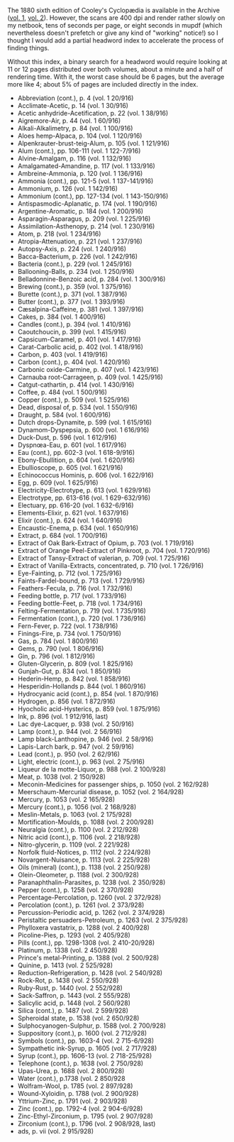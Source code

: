 The 1880 sixth edition of Cooley's Cyclopædia is available in the
Archive ([vol. 1](https://archive.org/details/cooleyscyclopaed01cool),
[vol. 2](https://archive.org/details/cooleyscyclopaed02cool)).
However, the scans are 400 dpi and render rather slowly on my netbook,
tens of seconds per page, or eight seconds in mupdf (which
nevertheless doesn't prefetch or give any kind of "working" notice!)
so I thought I would add a partial headword index to accelerate the
process of finding things.

Without this index, a binary search for a headword would require
looking at 11 or 12 pages distributed over both volumes, about a
minute and a half of rendering time.  With it, the worst case should
be 6 pages, but the average more like 4; about 5% of pages are
included directly in the index.

- Abbreviation (cont.), p. 4 (vol. 1 20/916)
- Acclimate-Acetic, p. 14 (vol. 1 30/916)
- Acetic anhydride-Acetification, p. 22 (vol. 1 38/916)
- Aigremore-Air, p. 44 (vol. 1 60/916)
- Alkali-Alkalimetry, p. 84 (vol. 1 100/916)
- Aloes hemp-Alpaca, p. 104 (vol. 1 120/916)
- Alpenkrauter-brust-teig-Alum, p. 105 (vol. 1 121/916)
- Alum (cont.), pp. 106-111 (vol. 1 122-7/916)
- Alvine-Amalgam, p. 116 (vol. 1 132/916)
- Amalgamated-Amandine, p. 117 (vol. 1 133/916)
- Ambreine-Ammonia, p. 120 (vol. 1 136/916)
- Ammonia (cont.), pp. 121-5 (vol. 1 137-141/916)
- Ammonium, p. 126 (vol. 1 142/916)
- Ammonium (cont.), pp. 127-134 (vol. 1 143-150/916)
- Antispasmodic-Aplanatic, p. 174 (vol. 1 190/916)
- Argentine-Aromatic, p. 184 (vol. 1 200/916)
- Asparagin-Asparagus, p. 209 (vol. 1 225/916)
- Assimilation-Asthenopy, p. 214 (vol. 1 230/916)
- Atom, p. 218 (vol. 1 234/916)
- Atropia-Attenuation, p. 221 (vol. 1 237/916)
- Autopsy-Axis, p. 224 (vol. 1 240/916)
- Bacca-Bacterium, p. 226 (vol. 1 242/916)
- Bacteria (cont.), p. 229 (vol. 1 245/916)
- Ballooning-Balls, p. 234 (vol. 1 250/916)
- Belladonnine-Benzoic acid, p. 284 (vol. 1 300/916)
- Brewing (cont.), p. 359 (vol. 1 375/916)
- Burette (cont.), p. 371 (vol. 1 387/916)
- Butter (cont.), p. 377 (vol. 1 393/916)
- Cæsalpina-Caffeine, p. 381 (vol. 1 397/916)
- Cakes, p. 384 (vol. 1 400/916)
- Candles (cont.), p. 394 (vol. 1 410/916)
- Caoutchoucin, p. 399 (vol. 1 415/916)
- Capsicum-Caramel, p. 401 (vol. 1 417/916)
- Carat-Carbolic acid, p. 402 (vol. 1 418/916)
- Carbon, p. 403 (vol. 1 419/916)
- Carbon (cont.), p. 404 (vol. 1 420/916)
- Carbonic oxide-Carmine, p. 407 (vol. 1 423/916)
- Carnauba root-Carrageen, p. 409 (vol. 1 425/916)
- Catgut-cathartin, p. 414 (vol. 1 430/916)
- Coffee, p. 484 (vol. 1 500/916)
- Copper (cont.), p. 509 (vol. 1 525/916)
- Dead, disposal of, p. 534 (vol. 1 550/916)
- Draught, p. 584 (vol. 1 600/916)
- Dutch drops-Dynamite, p. 599 (vol. 1 615/916)
- Dynamom-Dyspepsia, p. 600 (vol. 1 616/916)
- Duck-Dust, p. 596 (vol. 1 612/916)
- Dyspnœa-Eau, p. 601 (vol. 1 617/916)
- Eau (cont.), pp. 602-3 (vol. 1 618-9/916)
- Ebony-Ebullition, p. 604 (vol. 1 620/916)
- Ebullioscope, p. 605 (vol. 1 621/916)
- Echinococcus Hominis, p. 606 (vol. 1 622/916)
- Egg, p. 609 (vol. 1 625/916)
- Electricity-Electrotype, p. 613 (vol. 1 629/916)
- Electrotype, pp. 613-616 (vol. 1 629-632/916)
- Electuary, pp. 616-20 (vol. 1 632-6/916)
- Elements-Elixir, p. 621 (vol. 1 637/916)
- Elixir (cont.), p. 624 (vol. 1 640/916)
- Encaustic-Enema, p. 634 (vol. 1 650/916)
- Extract, p. 684 (vol. 1 700/916)
- Extract of Oak Bark-Extract of Opium, p. 703 (vol. 1 719/916)
- Extract of Orange Peel-Extract of Pinkroot, p. 704 (vol. 1 720/916)
- Extract of Tansy-Extract of valerian, p. 709 (vol. 1 725/916)
- Extract of Vanilla-Extracts, concentrated, p. 710 (vol. 1 726/916)
- Eye-Fainting, p. 712 (vol. 1 725/916)
- Faints-Fardel-bound, p. 713 (vol. 1 729/916)
- Feathers-Fecula, p. 716 (vol. 1 732/916)
- Feeding bottle, p. 717 (vol. 1 733/916)
- Feeding bottle-Feet, p. 718 (vol. 1 734/916)
- Felting-Fermentation, p. 719 (vol. 1 735/916)
- Fermentation (cont.), p. 720 (vol. 1 736/916)
- Fern-Fever, p. 722 (vol. 1 738/916)
- Finings-Fire, p. 734 (vol. 1 750/916)
- Gas, p. 784 (vol. 1 800/916)
- Gems, p. 790 (vol. 1 806/916)
- Gin, p. 796 (vol. 1 812/916)
- Gluten-Glycerin, p. 809 (vol. 1 825/916)
- Gunjah-Gut, p. 834 (vol. 1 850/916)
- Hederin-Hemp, p. 842 (vol. 1 858/916)
- Hesperidin-Hollands p. 844 (vol. 1 860/916)
- Hydrocyanic acid (cont.), p. 854 (vol. 1 870/916)
- Hydrogen, p. 856 (vol. 1 872/916)
- Hyocholic acid-Hysterics, p. 859 (vol. 1 875/916)
- Ink, p. 896 (vol. 1 912/916, last)
- Lac dye-Lacquer, p. 938 (vol. 2 50/916)
- Lamp (cont.), p. 944 (vol. 2 56/916)
- Lamp black-Lanthopine, p. 946 (vol. 2 58/916)
- Lapis-Larch bark, p. 947 (vol. 2 59/916)
- Lead (cont.), p. 950 (vol. 2 62/916)
- Light, electric (cont.), p. 963 (vol. 2 75/916)
- Liqueur de la motte-Liquor, p. 988 (vol. 2 100/928)
- Meat, p. 1038 (vol. 2 150/928)
- Meconin-Medicines for passenger ships, p. 1050 (vol. 2 162/928)
- Meerschaum-Mercurial disease, p. 1052 (vol. 2 164/928)
- Mercury, p. 1053 (vol. 2 165/928)
- Mercury (cont.), p. 1056 (vol. 2 168/928)
- Meslin-Metals, p. 1063 (vol. 2 175/928)
- Mortification-Moulds, p. 1088 (vol. 2 200/928)
- Neuralgia (cont.), p. 1100 (vol. 2 212/928)
- Nitric acid (cont.), p. 1106 (vol. 2 218/928)
- Nitro-glycerin, p. 1109 (vol. 2 221/928)
- Norfolk fluid-Notices, p. 1112 (vol. 2 224/928)
- Novargent-Nuisance, p. 1113 (vol. 2 225/928)
- Oils (mineral) (cont.), p. 1138 (vol. 2 250/928)
- Olein-Oleometer, p. 1188 (vol. 2 300/928)
- Paranaphthalin-Parasites, p. 1238 (vol. 2 350/928)
- Pepper (cont.), p. 1258 (vol. 2 370/928)
- Percentage-Percolation, p. 1260 (vol. 2 372/928)
- Percolation (cont.), p. 1261 (vol. 2 373/928)
- Percussion-Periodic acid, p. 1262 (vol. 2 374/928)
- Peristaltic persuaders-Petroleum, p. 1263 (vol. 2 375/928)
- Phylloxera vastatrix, p. 1288 (vol. 2 400/928)
- Picoline-Pies, p. 1293 (vol. 2 405/928)
- Pills (cont.), pp. 1298-1308 (vol. 2 410-20/928)
- Platinum, p. 1338 (vol. 2 450/928)
- Prince's metal-Printing, p. 1388 (vol. 2 500/928)
- Quinine, p. 1413 (vol. 2 525/928)
- Reduction-Refrigeration, p. 1428 (vol. 2 540/928)
- Rock-Rot, p. 1438 (vol. 2 550/928)
- Ruby-Rust, p. 1440 (vol. 2 552/928)
- Sack-Saffron, p. 1443 (vol. 2 555/928)
- Salicylic acid, p. 1448 (vol. 2 560/928)
- Silica (cont.), p. 1487 (vol. 2 599/928)
- Spheroidal state, p. 1538 (vol. 2 650/928)
- Sulphocyanogen-Sulphur, p. 1588 (vol. 2 700/928)
- Suppository (cont.), p. 1600 (vol. 2 712/928)
- Symbols (cont.), pp. 1603-4 (vol. 2 715-6/928)
- Sympathetic ink-Syrup, p. 1605 (vol. 2 717/928)
- Syrup (cont.), pp. 1606-13 (vol. 2 718-25/928)
- Telephone (cont.), p. 1638 (vol. 2 750/928)
- Upas-Urea, p. 1688 (vol. 2 800/928)
- Water (cont.), p.1738 (vol. 2 850/928
- Wolfram-Wool, p. 1785 (vol. 2 897/928)
- Wound-Xyloidin, p. 1788 (vol. 2 900/928)
- Yttrium-Zinc, p. 1791 (vol. 2 903/928)
- Zinc (cont.), pp. 1792-4 (vol. 2 904-6/928)
- Zinc-Ethyl-Zirconium, p. 1795 (vol. 2 907/928)
- Zirconium (cont.), p. 1796 (vol. 2 908/928, last)
- ads, p. vii (vol. 2 915/928)